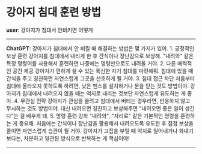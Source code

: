 # 강아지 침대 훈련 방법

**user**:
강아지가 침대서 안비키면 어떻게

---

**ChatGPT**:
강아지가 침대에서 안 비킬 때 해결하는 방법은 몇 가지가 있어. 1. 긍정적인 보상 훈련 강아지를 침대에서 내리게 한 후 간식이나 장난감으로 보상해. "내려와" 같은 특정 명령어를 사용해서 훈련하면 나중에는 명령만으로도 내려올 거야. 2. 다른 매력적인 공간 제공 강아지가 편하게 쉴 수 있는 푹신한 자기 침대를 마련해줘. 침대에 있을 때 간식을 주고 칭찬하면 자연스럽게 그곳을 선호하게 될 거야. 3. 침대 접근 차단 처음부터 침대에 올라오지 못하도록 하려면, 낮은 펜스를 설치하거나 문을 닫는 것도 방법이야. 강아지가 침대에서 내려오지 않을 때는 억지로 내리는 것보단 자연스럽게 유도하는 게 좋아. 4. 무관심 전략 강아지가 관심을 끌려고 침대에서 버티는 경우라면, 반응하지 않고 무시하는 것도 방법이야. 대신 내려오면 칭찬하고 보상해주면 "내려오면 좋은 일이 생긴다"는 걸 배우게 돼. 5. 명령 훈련 강화 "내려와", "자리로" 같은 기본적인 명령을 훈련하는 게 중요해. 처음에는 간식이나 장난감을 활용해서 내려오도록 유도한 후 점점 보상을 줄이면 자연스럽게 습관이 될 거야. 강아지가 고집을 부릴 때 억지로 밀어내거나 화내기보다는, 차분하고 일관된 방식으로 반복하는 게 핵심이야!

---

